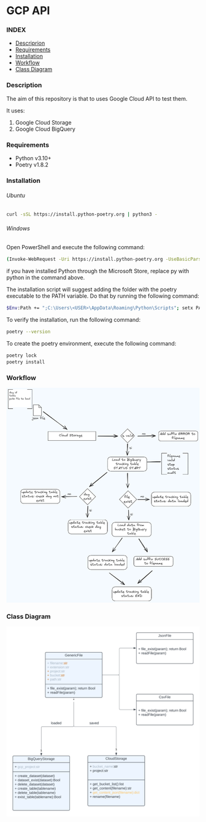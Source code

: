 <h1> GCP API </h1>

### INDEX
- [Descriprion](#Description)
- [Requirements](#Requirements)
- [Installation](#Installation)
- [Workflow](#Workflow)
- [Class Diagram](#ClassDiagram)

### Description
The aim of this repository is that to uses Google Cloud API to test them.

It uses:
1. Google Cloud Storage
2. Google Cloud BigQuery

### Requirements
* Python v3.10+
* Poetry v1.8.2


### Installation
###### Ubuntu
```bash
curl -sSL https://install.python-poetry.org | python3 -
```
###### Windows
Open PowerShell and execute the following command:

```bash
(Invoke-WebRequest -Uri https://install.python-poetry.org -UseBasicParsing).Content | py -
```
if you have installed Python through the Microsoft Store, replace py with python in the command above.


The installation script will suggest adding the folder with the poetry executable to the PATH variable. Do that by running the following command:
```bash
$Env:Path += ";C:\Users\<USER>\AppData\Roaming\Python\Scripts"; setx PATH "$Env:Path"
```
To verify the installation, run the following command:
```bash
poetry --version
```
To create the poetry environment, execute the following command:
```bash
poetry lock
poetry install
```

### Workflow
<p align="center">
  <img src="img/workflow.png?raw=true" />
</p>

### Class Diagram
<p align="center">
  <img src="img/ClassDiagram.png?raw=true" />
</p>